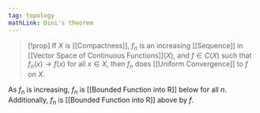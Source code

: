 ```yaml
---
tag: topology
mathLink: Dini's theorem
---
```

>[!prop]
If $X$ is [[Compactness]], $f_{n}$ is an increasing [[Sequence]] in [[Vector Space of Continuous Functions]]$(X)$, and $f\in C(X)$ such that $f_{n}(x)\rightarrow f(x)$ for all $x\in X$, then $f_{n}$ does [[Uniform Convergence]] to $f$ on $X$.

As $f_{n}$ is increasing, $f_{n}$ is [[Bounded Function into R]] below for all $n$. Additionally, $f_{n}$ is [[Bounded Function into R]] above by $f$.